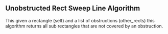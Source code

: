 ##  Unobstructed Rect Sweep Line Algorithm
This given a rectangle (self) and a list of obstructions (other_rects) this algorithm returns all sub rectangles that are not covered by an obstruction.

